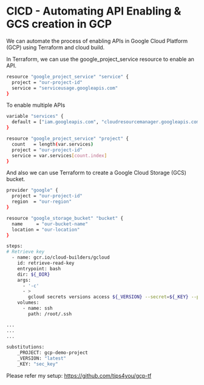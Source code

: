 # CICD - Automating API Enabling & GCS creation in GCP

We can automate the process of enabling APIs in Google Cloud Platform (GCP) using Terraform and cloud build. 

In Terraform, we can use the google_project_service resource to enable an API.
```bash
resource "google_project_service" "service" {
  project = "our-project-id"
  service = "serviceusage.googleapis.com"
}
```

To enable multiple APIs
```bash
variable "services" {
  default = ["iam.googleapis.com", "cloudresourcemanager.googleapis.com"]
}

resource "google_project_service" "project" {
  count   = length(var.services)
  project = "our-project-id"
  service = var.services[count.index]
}
```
And also we can use Terraform to create a Google Cloud Storage (GCS) bucket.

```bash
provider "google" {
  project = "our-project-id"
  region  = "our-region"
}

resource "google_storage_bucket" "bucket" {
  name     = "our-bucket-name"
  location = "our-location"
}
```

```bash
steps:
# Retrieve key
  - name: gcr.io/cloud-builders/gcloud
    id: retrieve-read-key
    entrypoint: bash
    dir: ${_DIR}
    args:
      - '-c'
      - >
        gcloud secrets versions access ${_VERSION} --secret=${_KEY} --project=${_PROJECT}  > /root/.ssh/id_rsa;
    volumes:
      - name: ssh
        path: /root/.ssh

...
...
...

substitutions:
    _PROJECT: gcp-demo-project
    _VERSION: "latest"
    _KEY: "sec_key"

```

Please refer my setup: https://github.com/tips4you/gcp-tf